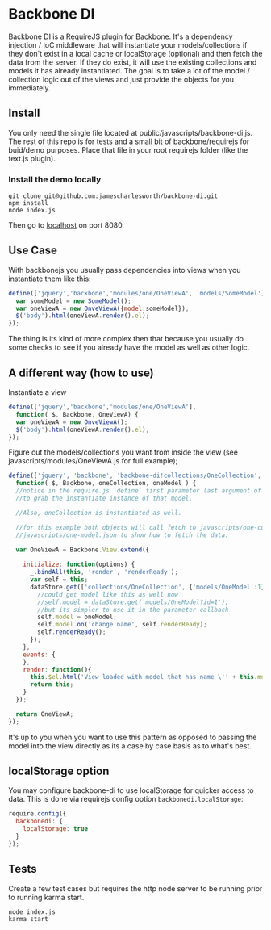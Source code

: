 # Backbone DI

Backbone DI is a RequireJS plugin for Backbone. It's a dependency injection / IoC middleware
that will instantiate your models/collections if they don't exist in a local cache or localStorage 
(optional) and then fetch the data from the server. If they do exist, it will use the existing collections
and models it has already instantiated.  The goal is to take a lot of the model / collection
logic out of the views and just provide the objects for you immediately.

## Install
You only need the single file located at public/javascripts/backbone-di.js. The rest of this
repo is for tests and a small bit of backbone/requirejs for buid/demo purposes. Place that file
in your root requirejs folder (like the text.js plugin).

### Install the demo locally
```
git clone git@github.com:jamescharlesworth/backbone-di.git
npm install
node index.js
```
Then go to [localhost](http://localhost:8080/) on port 8080.

## Use Case

With backbonejs you usually pass dependencies into views when you instantiate them like this:
```javascript
define(['jquery','backbone','modules/one/OneViewA', 'models/SomeModel'], function( $, Backbone, OneViewA, SomeModel) {
  var someModel = new SomeModel();
  var oneViewA = new OnveViewA({model:someModel});
  $('body').html(oneViewA.render().el);
});
```
The thing is its kind of more complex then that because you usually 
do some checks to see if you already have the model as well as other logic.


## A different way (how to use)
Instantiate a view
```javascript
define(['jquery','backbone','modules/one/OneViewA'], 
  function( $, Backbone, OneViewA) {
  var oneViewA = new OnveViewA();
  $('body').html(oneViewA.render().el);
});
```

Figure out the models/collections you want from inside the view (see javascripts/modules/OneViewA.js 
for full example);

```javascript
define(['jquery', 'backbone', 'backbone-di!collections/OneCollection','backbone-di!models/OneModel?id=1'], 
  function( $, Backbone, oneCollection, oneModel ) {
  //notice in the require.js `define` first parameter last argument of the array there is an `id?=1`
  //to grab the instantiate instance of that model.

  //Also, oneCollection is instantiated as well.

  //for this example both objects will call fetch to javascripts/one-collection.json and
  //javascripts/one-model.json to show how to fetch the data.

  var OneViewA = Backbone.View.extend({
    
    initialize: function(options) {
      _.bindAll(this, 'render', 'renderReady');
      var self = this;
      dataStore.get(['collections/OneCollection', {'models/OneModel':1}]).done(function( oneCollection, oneModel ){
        //could get model like this as well now
        //self.model = dataStore.get('models/OneModel?id=1');
        //but its simpler to use it in the parameter callback
        self.model = oneModel;
        self.model.on('change:name', self.renderReady);
        self.renderReady();
      });
    },
    events: {
    },
    render: function(){
      this.$el.html('View loaded with model that has name \'' + this.model.get('name') + '\'');
      return this;
    }
  });

  return OneViewA;
});
```
It's up to you when you want to use this pattern as opposed to passing the model into the view
directly as its a case by case basis as to what's best.

## localStorage option
You may configure backbone-di to use localStorage for quicker access to data. This is done via 
requirejs config option `backbonedi.localStorage`:
```javascript
require.config({
  backbonedi: {
    localStorage: true
  }
});
```

## Tests
Create a few test cases but requires the http node server to be running prior to running karma start.
```
node index.js
karma start
```

